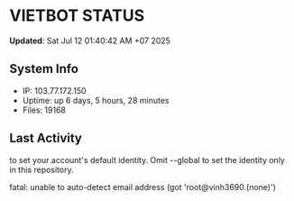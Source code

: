# VIETBOT STATUS
**Updated**: Sat Jul 12 01:40:42 AM +07 2025

## System Info
- IP: 103.77.172.150
- Uptime: up 6 days, 5 hours, 28 minutes
- Files: 19168

## Last Activity

to set your account's default identity.
Omit --global to set the identity only in this repository.

fatal: unable to auto-detect email address (got 'root@vinh3690.(none)')
